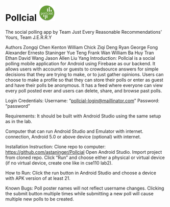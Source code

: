 # Pollcial <img src='https://github.com/astaninger/Pollcial/blob/master/app/src/main/ic_launcher-web.png' alt="Pollcial" height=50 width=50>
The social polling app
by
Team Just Every Reasonable Recommendations’ Yours,
 Team J.E.R.R.Y

Authors
Zongqi Chen
Kenton William Chick
Ziqi Deng
Ryan George Fong
Alexander Ernesto Staninger
Yue Teng
Frank Wan
William Ba Huy Tran
Ethan David Wang
Jason Allen
Liu Yang
Introduction: 
Pollcial is a social polling mobile application for Android using Firebase as our backend. It allows users with accounts or guests to crowdsource answers for simple decisions that they are trying to make, or to just gather opinions. Users can choose to make a profile so that they can store their polls or enter as guest and have their polls be anonymous. It has a feed where everyone can view every poll posted ever and users can delete, share, and browse past polls.

Login Credentials:
Username: “pollcial-login@maillinator.com”
Password:	“password”

Requirements:
It should be built with Android Studio using the same setup as in the lab.

Computer that can run Android Studio and Emulator with internet. connection, Android 5.0 or above device (optional) with internet.

Installation Instruction: 
Clone repo to computer: https://github.com/astaninger/Pollcial
Open Android Studio.
Import project from cloned repo.
Click “Run” and choose either a physical or virtual device (if no virtual device, create one like in cse110 lab2).

How to Run: 
Click the run button in Android Studio and choose a device with APK version of at least 21.


Known Bugs: 
Poll poster names will not reflect username changes.
Clicking the submit button multiple times while submitting a new poll will cause multiple new polls to be created.

